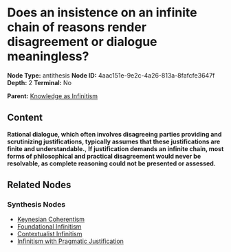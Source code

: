 # Does an insistence on an infinite chain of reasons render disagreement or dialogue meaningless?

**Node Type:** antithesis
**Node ID:** 4aac151e-9e2c-4a26-813a-8fafcfe3647f
**Depth:** 2
**Terminal:** No

**Parent:** [Knowledge as Infinitism](knowledge-as-infinitism-thesis-1ccb10a4-65b9-4ca2-911c-7c3a5e2f3c55.md)

## Content

**Rational dialogue, which often involves disagreeing parties providing and scrutinizing justifications, typically assumes that these justifications are finite and understandable.**, **If justification demands an infinite chain, most forms of philosophical and practical disagreement would never be resolvable, as complete reasoning could not be presented or assessed.**

## Related Nodes

### Synthesis Nodes

- [Keynesian Coherentism](keynesian-coherentism-synthesis-f4f7953e-e920-40ba-8bb6-85c6f268191b.md)
- [Foundational Infinitism](foundational-infinitism-synthesis-f8fe138c-97b8-4a93-8136-e63639cdc767.md)
- [Contextualist Infinitism](contextualist-infinitism-synthesis-ee877d28-a792-4935-8ec8-00938aa10b0f.md)
- [Infinitism with Pragmatic Justification](infinitism-with-pragmatic-justification-synthesis-889b8c3d-fddf-4f02-b358-943454384770.md)
